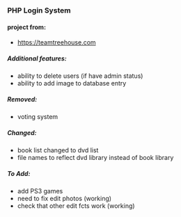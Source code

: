 ### PHP Login System

#### project from:
* https://teamtreehouse.com

##### Additional features:
* ability to delete users (if have admin status)
* ability to add image to database entry

##### Removed:
* voting system

##### Changed:
* book list changed to dvd list
* file names to reflect dvd library instead of book library

##### To Add:
* add PS3 games
* need to fix edit photos (working)
* check that other edit fcts work (working)

